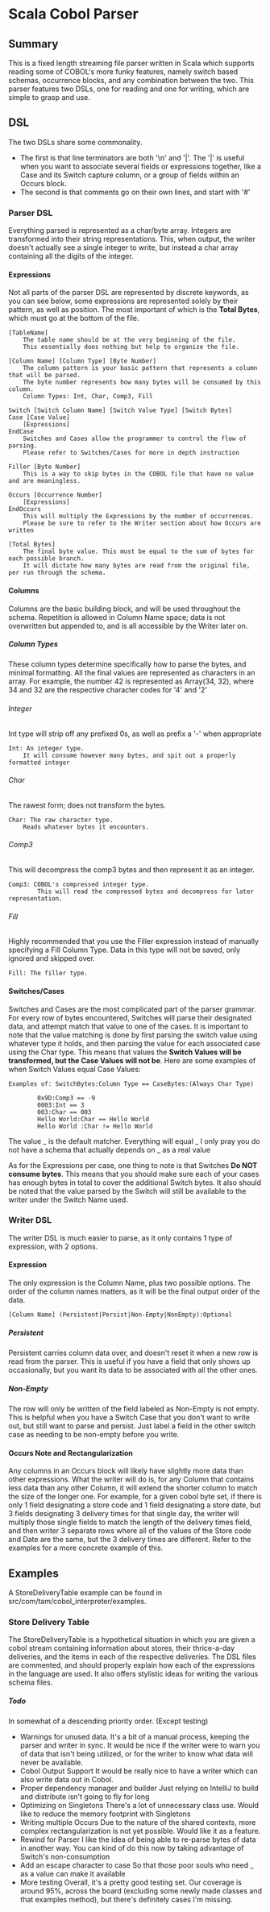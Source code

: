 # Scala Cobol Parser
## Summary
This is a fixed length streaming file parser written in Scala which supports reading some of COBOL's more funky features, namely switch based schemas, occurrence blocks, and any combination between the two.
This parser features two DSLs, one for reading and one for writing, which are simple to grasp and use.

## DSL
The two DSLs share some commonality.

* The first is that line terminators are both '\\n' and '|'.
    The '|' is useful when you want to associate several fields or expressions together, like a Case and its Switch capture column, or a group of fields within an Occurs block.
* The second is that comments go on their own lines, and start with '\#'

### Parser DSL
Everything parsed is represented as a char/byte array. Integers are transformed into their string representations. This, when output, the writer doesn't actually see a single integer to write, but instead a char array containing all the digits of the integer.

#### Expressions
Not all parts of the parser DSL are represented by discrete keywords, as you can see below, some expressions are represented solely by their pattern, as well as position. The most important of which is the **Total Bytes**, which must go at the bottom of the file.

    [TableName]
        The table name should be at the very beginning of the file.
        This essentially does nothing but help to organize the file.

    [Column Name] [Column Type] [Byte Number]
        The column pattern is your basic pattern that represents a column that will be parsed.
        The byte number represents how many bytes will be consumed by this column.
        Column Types: Int, Char, Comp3, Fill

    Switch [Switch Column Name] [Switch Value Type] [Switch Bytes]
    Case [Case Value]
        [Expressions]
    EndCase
        Switches and Cases allow the programmer to control the flow of parsing.
        Please refer to Switches/Cases for more in depth instruction

    Filler [Byte Number]
        This is a way to skip bytes in the COBOL file that have no value and are meaningless.

    Occurs [Occurrence Number]
        [Expressions]
    EndOccurs
        This will multiply the Expressions by the number of occurrences.
        Please be sure to refer to the Writer section about how Occurs are written

    [Total Bytes]
        The final byte value. This must be equal to the sum of bytes for each possible branch.
        It will dictate how many bytes are read from the original file, per run through the schema.

#### Columns
Columns are the basic building block, and will be used throughout the schema. Repetition is allowed in Column Name space; data is not overwritten but appended to, and is all accessible by the Writer later on.

##### Column Types
These column types determine specifically how to parse the bytes, and minimal formatting. All the final values are represented as characters in an array. For example, the number 42 is represented as Array(34, 32), where 34 and 32 are the respective character codes for '4' and '2'

###### Integer
Int type will strip off any prefixed 0s, as well as prefix a '-' when appropriate

    Int: An integer type.
        It will consume however many bytes, and spit out a properly formatted integer

###### Char
The rawest form; does not transform the bytes.

    Char: The raw character type.
        Reads whatever bytes it encounters.

###### Comp3
This will decompress the comp3 bytes and then represent it as an integer.

    Comp3: COBOL's compressed integer type.
            This will read the compressed bytes and decompress for later representation.

###### Fill
Highly recommended that you use the Filler expression instead of manually specifying a Fill Column Type. Data in this type will not be saved, only ignored and skipped over.

    Fill: The filler type.

#### Switches/Cases
Switches and Cases are the most complicated part of the parser grammar. For every row of bytes encountered, Switches will parse their designated data, and attempt match that value to one of the cases. It is important to note that the value matching is done by first parsing the switch value using whatever type it holds, and then parsing the value for each associated case using the Char type.
This means that values the **Switch Values will be transformed, but the Case Values will not be**.
Here are some examples of when Switch Values equal Case Values:

    Examples of: SwitchBytes:Column Type == CaseBytes:(Always Char Type)

            0x9D:Comp3 == -9
            0003:Int == 3
            003:Char == 003
            Hello World:Char == Hello World
            Hello World :Char != Hello World

The value _ is the default matcher. Everything will equal _
I only pray you do not have a schema that actually depends on _ as a real value

As for the Expressions per case, one thing to note is that Switches **Do NOT consume bytes**. This means that you should make sure each of your cases has enough bytes in total to cover the additional Switch bytes. It also should be noted that the value parsed by the Switch will still be available to the writer under the Switch Name used.

### Writer DSL
The writer DSL is much easier to parse, as it only contains 1 type of expression, with 2 options.

#### Expression
The only expression is the Column Name, plus two possible options. The order of the column names matters, as it will be the final output order of the data.

    [Column Name] (Persistent|Persist|Non-Empty|NonEmpty):Optional

##### Persistent
Persistent carries column data over, and doesn't reset it when a new row is read from the parser. This is useful if you have a field that only shows up occasionally, but you want its data to be associated with all the other ones.

##### Non-Empty
The row will only be written of the field labeled as Non-Empty is not empty. This is helpful when you have a Switch Case that you don't want to write out, but still want to parse and persist. Just label a field in the other switch case as needing to be non-empty before you write.

#### Occurs Note and Rectangularization
Any columns in an Occurs block will likely have slightly more data than other expressions. What the writer will do is, for any Column that contains less data than any other Column, it will extend the shorter column to match the size of the longer one. For example, for a given cobol byte set, if there is only 1 field designating a store code and 1 field designating a store date, but 3 fields designating 3 delivery times for that single day, the writer will multiply those single fields to match the length of the delivery times field, and then writer 3 separate rows where all of the values of the Store code and Date are the same, but the 3 delivery times are different. Refer to the examples for a more concrete example of this.

## Examples
A StoreDeliveryTable example can be found in src/com/tam/cobol_interpreter/examples.
### Store Delivery Table
The StoreDeliveryTable is a hypothetical situation in which you are given a cobol stream containing information about stores, their thrice-a-day deliveries, and the items in each of the respective deliveries.
The DSL files are commented, and should properly explain how each of the expressions in the language are used. It also offers stylistic ideas for writing the various schema files.


##### Todo
In somewhat of a descending priority order. (Except testing)

* Warnings for unused data.
    It's a bit of a manual process, keeping the parser and writer in sync. It would be nice if the writer were to warn you of data that isn't being utilized, or for the writer to know what data will never be available.
* Cobol Output Support
    It would be really nice to have a writer which can also write data out in Cobol.
* Proper dependency manager and builder
    Just relying on IntelliJ to build and distribute isn't going to fly for long
* Optimizing on Singletons
    There's a lot of unnecessary class use. Would like to reduce the memory footprint with Singletons
* Writing multiple Occurs
    Due to the nature of the shared contexts, more complex rectangularization is not yet possible. Would like it as a feature.
* Rewind for Parser
    I like the idea of being able to re-parse bytes of data in another way.
    You can kind of do this now by taking advantage of Switch's non-consumption
* Add an escape character to case
    So that those poor souls who need _ as a value can make it available
* More testing
    Overall, it's a pretty good testing set. Our coverage is around 95%, across the board (excluding some newly made classes and that examples method), but there's definitely cases I'm missing.
